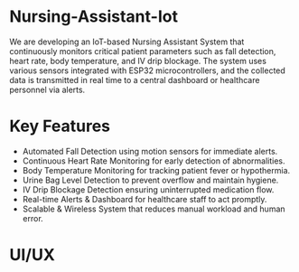 # Nursing-Assistant-Iot

We are developing an IoT-based Nursing Assistant System that continuously monitors critical patient parameters such as fall detection, heart rate, body temperature, and IV drip blockage. The system uses various sensors integrated with ESP32 microcontrollers, and the collected data is transmitted in real time to a central dashboard or healthcare personnel via alerts.

# Key Features

- Automated Fall Detection using motion sensors for immediate alerts.
- Continuous Heart Rate Monitoring for early detection of abnormalities.
- Body Temperature Monitoring for tracking patient fever or hypothermia.
- Urine Bag Level Detection to prevent overflow and maintain hygiene.
- IV Drip Blockage Detection ensuring uninterrupted medication flow.
- Real-time Alerts & Dashboard for healthcare staff to act promptly.
- Scalable & Wireless System that reduces manual workload and human error.

# UI/UX
